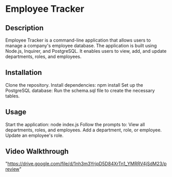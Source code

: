 # Employee Tracker
## Description
Employee Tracker is a command-line application that allows users to manage a company's employee database. The application is built using Node.js, Inquirer, and PostgreSQL. It enables users to view, add, and update departments, roles, and employees.

## Installation
Clone the repository.
Install dependencies:
npm install
Set up the PostgreSQL database:
Run the schema.sql file to create the necessary tables.

## Usage
Start the application:
node index.js
Follow the prompts to:
View all departments, roles, and employees.
Add a department, role, or employee.
Update an employee's role.

## Video Walkthrough

"https://drive.google.com/file/d/1nh3m3YrjpD5D84XrTn1_YMRRV4jSdM23/preview"